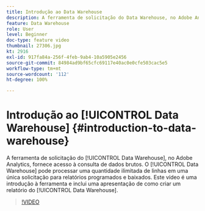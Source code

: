 ```yaml
---
title: Introdução ao Data Warehouse
description: A ferramenta de solicitação do Data Warehouse, no Adobe Analytics, fornece acesso à consulta de dados brutos. O Data Warehouse pode processar uma quantidade ilimitada de linhas em uma única solicitação para relatórios programados e baixados. Este vídeo é uma introdução à ferramenta e inclui uma apresentação de como criar um relatório do Data Warehouse.
feature: Data Warehouse
role: User
level: Beginner
doc-type: feature video
thumbnail: 27306.jpg
kt: 2916
exl-id: 917fa84a-256f-4feb-9ab4-10a5905e2456
source-git-commit: 84984ad9bf65cfc69117e40ac0e0cfe503cac5e5
workflow-type: tm+mt
source-wordcount: '112'
ht-degree: 100%

---
```


# Introdução ao [!UICONTROL Data Warehouse] {#introduction-to-data-warehouse}

A ferramenta de solicitação do [!UICONTROL Data Warehouse], no Adobe Analytics, fornece acesso à consulta de dados brutos. O [!UICONTROL Data Warehouse] pode processar uma quantidade ilimitada de linhas em uma única solicitação para relatórios programados e baixados. Este vídeo é uma introdução à ferramenta e inclui uma apresentação de como criar um relatório do [!UICONTROL Data Warehouse].

>[!VIDEO](https://video.tv.adobe.com/v/27306/?quality=12&learn=on)
